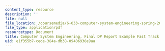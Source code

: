 ```yaml
---
content_type: resource
description: ''
file: null
file_location: /coursemedia/6-033-computer-system-engineering-spring-2018/e1f355b7cede384adb3809486938e9aa_MIT6_033S18fasttrackdppr.pdf
file_type: application/pdf
resourcetype: Document
title: Computer System Engineering, Final DP Report Example Fast Track
uid: e1f355b7-cede-384a-db38-09486938e9aa
---
```

